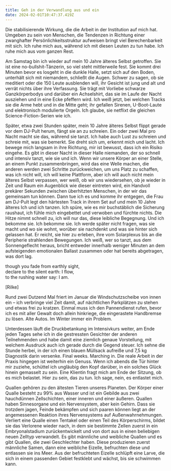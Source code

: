```yaml
---
title: Geh in der Verwandlung aus und ein
date: 2024-02-01T10:47:37.419Z
---
```

Die stabilisierende Wirkung, die die Arbeit in der Institution auf mich hat. Umgeben zu sein von Menschen, die Tendenzen in Richtung einer zwanghafter Persönlichkeitsstruktur aufweisen bringt viel Berechenbarkeit mit sich. Ich ruhe mich aus, während ich mit diesen Leuten zu tun habe. Ich ruhe mich aus vom ganzen Rest.

Am Samstag bin ich wieder auf mein 10 Jahre älteres Selbst getroffen. Sie ist eine no-bullshit-Tänzerin, so viel steht mittlerweile fest. Sie kommt drei Minuten bevor es losgeht in die dunkle Halle, setzt sich auf den Boden, unterhält sich mit niemandem, schließt die Augen. Schwer zu sagen, ob sie meditiert oder die 150 Leute ausblenden will, ihr Gesicht ist jung und alt und verrät nichts über ihre Verfassung. Sie trägt mit Vorliebe schwarze Ganzkörperbodys und darüber ein Achselshirt, das sie im Laufe der Nacht ausziehen und in eine Ecke pfeffern wird. Ich weiß jetzt, bei welchen Tracks sie die Arme hebt und in die Mitte geht; ihr gefallen Sirenen, U-Boot-Laute und elektronisch modulierte Orgeln. Ich glaube, sie netflixt die gleichen Science-Fiction-Serien wie ich.

Später, etwa zwei Stunden später, mein 10 Jahre älteres Selbst flippt gerade vor dem DJ-Pult herum, fängt sie an zu schreien. Ein oder zwei Mal pro Nacht macht sie das, während sie tanzt. Ich habe auch Lust zu schreien und schreie mit, was sie bemerkt. Sie dreht sich um, erkennt mich und lacht. Ich bewege mich langsam in ihre Richtung, mir ist bewusst, dass ich ein Risiko eingehe. Es gibt in dieser Nacht in dieser Halle niemanden, der so schnell und intensiv tanzt, wie sie und ich. Wenn wir unsere Körper an einer Stelle, an einem Punkt zusammenbringen, wird das eine Welle machen, die anderen werden zwei Schritte zurückweichen, um uns Platz zu schaffen, was ich nicht will, ich will keine Plattform, aber ich will auch nicht mein älteres Selbst verpassen, wer weiß, ob wir uns wiedersehen, ob je wieder in Zeit und Raum ein Augenblick wie dieser eintreten wird, ein Handvoll prekärer Sekunden zwischen überhitzten Menschen, in der wir das gemeinsam tun können. Dann tue ich es und komme ihr entgegen, die Frau am DJ-Pult legt den härtesten Track in ihrem Set auf und mein 10 Jahre älteres Ich und ich tanzen. Ich spüre, wie es mir buchstäblich die Sicherung raushaut, ich fühle mich eingebettet und verwoben und fürchte nichts. Die Hitze nimmt schnell zu, ich will nur das, diese leibliche Begegnung. Und ich bekomme sie. Ich bekomme sie. Ich werde später nicht fragen, was sie macht und wo sie wohnt, worüber sie nachdenkt und was sie hinter sich gelassen hat. Er reicht, sie hier zu erleben, ihre vom Solarplexus bis an die Peripherie strahlenden Bewegungen. Ich weiß, wer so tanzt, aus dem Sonnengeflecht heraus, bricht entweder innerhalb weniger Minuten an dem aufsteigenden emotionalen Ballast zusammen oder hat bereits abgetragen, was dort lag.

though you fade from earthly sight,\
declare to the silent earth: I flow,\
to the rushing water say: I am.

\[Rilke]

Rund zwei Dutzend Mal friert im Januar die Windschutzscheibe von innen ein – ich verbringe viel Zeit damit, auf nächtlichen Parkplätzen zu stehen und etwas frei zu kratzen. Einmal muss ich den Pannendienst rufen, bevor ich es mit aller Gewalt doch allein hinkriege, die eingerastete Handbremse zu lösen. Alte Autos. Im Winter immer ein Problem.

Unterdessen läuft die Druckbetankung im Intensivkurs weiter, am Ende jeden Tages sehe ich in die gestressten Gesichter der anderen Teilnehmenden und habe damit eine ziemlich genaue Vorstellung, mit welchem Ausdruck auch ich gerade durch die Gegend steuer. Ich sehne die Stunde herbei, in der ich einen blauen Müllsack aufreiße und 7,5 kg Diagnostik darin versenke. Final weeks. Marching in. Die reale Arbeit in der Praxis hingegen ist weiterhin ein Genuss. Wenn ich abends die Tür hinter mir zuziehe, schüttel ich ungläubig den Kopf darüber, in ein solches Glück hinein gemasselt zu sein. Eine Klientin fragt mich am Ende der Sitzung, ob es mich belastet. Hier zu sein, das zu tun. Ich sage, nein, es entlastet mich.

Quallen gehören zu den ältesten Tieren unseres Planeten. Der Körper einer Qualle besteht zu 99% aus Wasser und ist ein Gebilde aus zwei hauchdünnen Zellschichten, einer inneren und einer äußeren. Quallen haben Sinnesorgane und ein Nervensystem, aber kein Gehirn. Dass sie trotzdem jagen, Feinde bekämpfen und sich paaren können liegt an der angemessenen Reaktion ihres Nervensystems auf Außenwahrnehmungen. Verliert eine Qualle einen Tentakel oder einen Teil des Körperschirms, bildet sie das Verlorene wieder nach, in dem sie bestimmte Zellen zuerst in ein Embryonalstadium zurückentwickelt und von dort aus in einen beliebigen neuen Zelltyp verwandelt. Es gibt männliche und weibliche Quallen und es gibt Quallen, die zwei Geschlechter haben. Diese produzieren zuerst männliche Samen, dann eine weibliche Eizelle, befruchten diese und entlassen sie ins Meer. Aus der befruchteten Eizelle schlüpft eine Larve, die sich in einem passenden Gebiet festklebt und wächst, bis sie schwimmen kann.